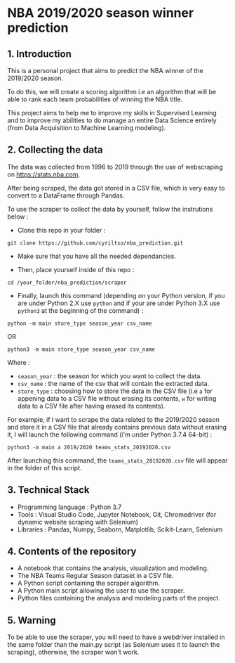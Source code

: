 # NBA 2019/2020 season winner prediction

## 1. Introduction

This is a personal project that aims to predict the NBA winner of the 2019/2020 season.

To do this, we will create a scoring algorithm i.e an algorithm that will be able to rank each team probabilities of winning the NBA title.

This project aims to help me to improve my skills in Supervised Learning and to improve my abilities to do manage an entire Data Science entirely (from Data Acquisition to Machine Learning modeling).

## 2. Collecting the data

The data was collected from 1996 to 2019 through the use of webscraping on https://stats.nba.com.

After being scraped, the data got stored in a CSV file, which is very easy to convert to a DataFrame through Pandas.

To use the scraper to collect the data by yourself, follow the instrutions below :

-  Clone this repo in your folder :

```
git clone https://github.com/cyriltso/nba_prediction.git
```

-  Make sure that you have all the needed dependancies.

-  Then, place yourself inside of this repo :

```
cd /your_folder/nba_prediction/scraper
```

-  Finally, launch this command (depending on your Python version, if you are under Python 2.X use `python` and if your are under Python 3.X use `python3` at the beginning of the command) :

```
python -m main store_type season_year csv_name
```
OR

```
python3 -m main store_type season_year csv_name
```

Where :
-  `season_year` : the season for which you want to collect the data.
-  `csv_name` : the name of the csv that will contain the extracted data.
-  `store_type` : choosing how to store the data in the CSV file (i.e `a` for appening data to a CSV file without erasing its contents, `w` for writing
data to a CSV file after having erased its contents).

For example, if I want to scrape the data related to the 2019/2020 season and store it in a CSV file that already contains previous data without erasing it, I will launch the following command (i'm under Python 3.7.4 64-bit) : 

```
python3 -m main a 2019/2020 teams_stats_20192020.csv
```

After launching this command, the `teams_stats_20192020.csv` file will appear in the folder of this script.

## 3. Technical Stack

- Programming language : Python 3.7
- Tools : Visual Studio Code, Jupyter Notebook, Git, Chromedriver (for dynamic website scraping with Selenium)
- Libraries : Pandas, Numpy, Seaborn, Matplotlib, Scikit-Learn, Selenium

## 4. Contents of the repository

- A notebook that contains the analysis, visualization and modeling.
- The NBA Teams Regular Season dataset in a CSV file.
- A Python script containing the scraper algorithm.
- A Python main script allowing the user to use the scraper.
- Python files containing the analysis and modeling parts of the project.

## 5. Warning

To be able to use the scraper, you will need to have a webdriver installed in the same folder than the main.py script (as Selenium uses it to launch the scraping), otherwise, the scraper won't work.
